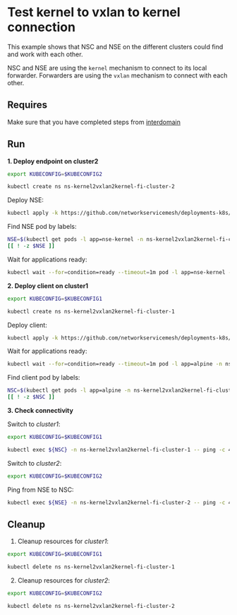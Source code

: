 # Test kernel to vxlan to kernel connection

This example shows that NSC and NSE on the different clusters could find and work with each other.

NSC and NSE are using the `kernel` mechanism to connect to its local forwarder.
Forwarders are using the `vxlan` mechanism to connect with each other.

## Requires

Make sure that you have completed steps from [interdomain](../../)

## Run

**1. Deploy endpoint on cluster2**

```bash
export KUBECONFIG=$KUBECONFIG2
```

```bash
kubectl create ns ns-kernel2vxlan2kernel-fi-cluster-2
```

Deploy NSE:
```bash
kubectl apply -k https://github.com/networkservicemesh/deployments-k8s/examples/floating_interdomain/usecases/Kernel2Vxlan2Kernel/cluster2?ref=2b4374aec83267373830d4ad69e7b9a661b51810
```

Find NSE pod by labels:
```bash
NSE=$(kubectl get pods -l app=nse-kernel -n ns-kernel2vxlan2kernel-fi-cluster-2 --template '{{range .items}}{{.metadata.name}}{{"\n"}}{{end}}')
[[ ! -z $NSE ]]
```

Wait for applications ready:
```bash
kubectl wait --for=condition=ready --timeout=1m pod -l app=nse-kernel -n ns-kernel2vxlan2kernel-fi-cluster-2
```

**2. Deploy client on cluster1**

```bash
export KUBECONFIG=$KUBECONFIG1
```

```bash
kubectl create ns ns-kernel2vxlan2kernel-fi-cluster-1
```

Deploy client:
```bash
kubectl apply -k https://github.com/networkservicemesh/deployments-k8s/examples/floating_interdomain/usecases/Kernel2Vxlan2Kernel/cluster1?ref=2b4374aec83267373830d4ad69e7b9a661b51810
```

Wait for applications ready:
```bash
kubectl wait --for=condition=ready --timeout=1m pod -l app=alpine -n ns-kernel2vxlan2kernel-fi-cluster-1
```

Find client pod by labels:
```bash
NSC=$(kubectl get pods -l app=alpine -n ns-kernel2vxlan2kernel-fi-cluster-1 --template '{{range .items}}{{.metadata.name}}{{"\n"}}{{end}}')
[[ ! -z $NSC ]]
```

**3. Check connectivity**

Switch to *cluster1*:

```bash
export KUBECONFIG=$KUBECONFIG1
```

```bash
kubectl exec ${NSC} -n ns-kernel2vxlan2kernel-fi-cluster-1 -- ping -c 4 172.16.1.2
```

Switch to *cluster2*:

```bash
export KUBECONFIG=$KUBECONFIG2
```

Ping from NSE to NSC:
```bash
kubectl exec ${NSE} -n ns-kernel2vxlan2kernel-fi-cluster-2 -- ping -c 4 172.16.1.3
```

## Cleanup

1. Cleanup resources for *cluster1*:
```bash
export KUBECONFIG=$KUBECONFIG1
```
```bash
kubectl delete ns ns-kernel2vxlan2kernel-fi-cluster-1
```

2. Cleanup resources for *cluster2*:
```bash
export KUBECONFIG=$KUBECONFIG2
```
```bash
kubectl delete ns ns-kernel2vxlan2kernel-fi-cluster-2
```
